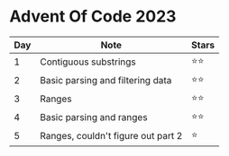 # Advent Of Code 2023

| Day | Note                               | Stars        |
| --- | ---------------------------------- | ------------ |
| 1   | Contiguous substrings              | :star::star: |
| 2   | Basic parsing and filtering data   | :star::star: |
| 3   | Ranges                             | :star::star: |
| 4   | Basic parsing and ranges           | :star::star: |
| 5   | Ranges, couldn't figure out part 2 | :star:       |
